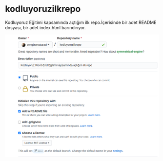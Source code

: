 # kodluyoruzilkrepo
Kodluyoruz Eğitimi kapsamında açtığım ilk repo.İçerisinde bir adet README dosyası, bir adet index.html barındırıyor.

![Lorem Picsum Gorsel](https://raw.githubusercontent.com/Kodluyoruz/taskforce/main/git/odev1/figures/github.png)
